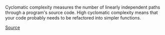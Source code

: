 
Cyclomatic complexity measures the number of linearly independent paths through a program's source code.
High cyclomatic complexity means that your code probably needs to be refactored into simpler functions.

[Source](http://www.jshint.com/docs/options/#maxcomplexity)
      